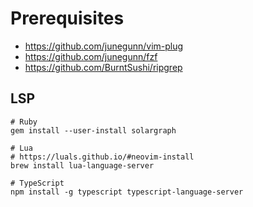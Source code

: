 # Prerequisites

* https://github.com/junegunn/vim-plug
* https://github.com/junegunn/fzf
* https://github.com/BurntSushi/ripgrep

## LSP

```shell
# Ruby
gem install --user-install solargraph

# Lua
# https://luals.github.io/#neovim-install 
brew install lua-language-server

# TypeScript
npm install -g typescript typescript-language-server
```
